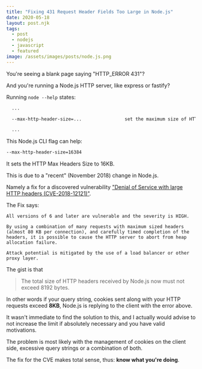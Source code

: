 ```yaml
---
title: "Fixing 431 Request Header Fields Too Large in Node.js"
date: 2020-05-18
layout: post.njk
tags:
  - post
  - nodejs
  - javascript
  - featured
image: /assets/images/posts/node.js.png
---
```


You're seeing a blank page saying "HTTP_ERROR 431"?

And you're running a Node.js HTTP server, like express or fastify?

Running `node --help` states:

```sh
  ...

  --max-http-header-size=...                set the maximum size of HTTP headers (default: 8KB)

  ...
```

This Node.js CLI flag can help:

```sh
--max-http-header-size=16384
```

It sets the HTTP Max Headers Size to 16KB.

This is due to a "recent" (November 2018) change in Node.js.

Namely a fix for a discovered vulnerability ["Denial of Service with large HTTP headers (CVE-2018-12121)"](https://nodejs.org/en/blog/vulnerability/november-2018-security-releases/#denial-of-service-with-large-http-headers-cve-2018-12121).

The Fix says:

```
All versions of 6 and later are vulnerable and the severity is HIGH.

By using a combination of many requests with maximum sized headers (almost 80 KB per connection), and carefully timed completion of the headers, it is possible to cause the HTTP server to abort from heap allocation failure.

Attack potential is mitigated by the use of a load balancer or other proxy layer.
```

The gist is that

> The total size of HTTP headers received by Node.js now must not exceed 8192 bytes.

In other words if your query string, cookies sent along with your HTTP requests exceed **8KB**, Node.js is replying to the client with the error above.

It wasn't immediate to find the solution to this, and I actually would advise to not increase the limit if absolutely necessary and you have valid motivations.

The problem is most likely with the management of cookies on the client side, excessive query strings or a combination of both.

The fix for the CVE makes total sense, thus: **know what you're doing**.
